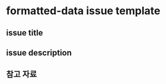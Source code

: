 # formatted-data issue template

<!-- issue의 주제 or 제목을 적어 주세요 -->

## issue title

<!-- 설명을 적어 주세요 -->

## issue description

<!-- 참고한 파일이나 Url등 참조 내용을 기입해 주세요. -->

## 참고 자료
